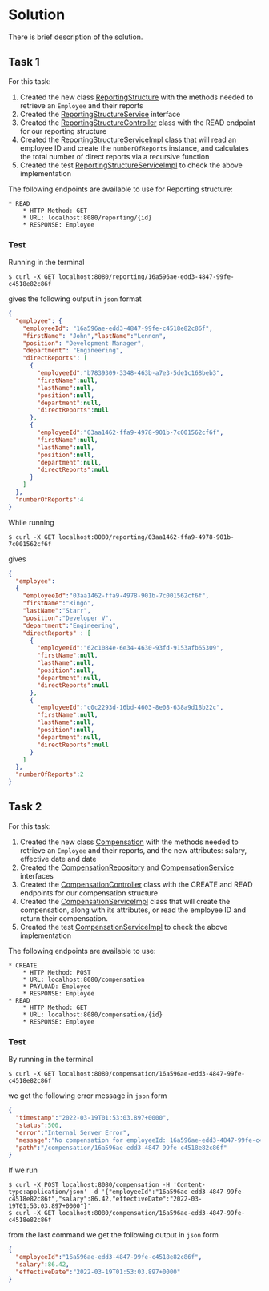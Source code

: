 # Solution

There is brief description of the solution. 

## Task 1

For this task:

1. Created the new class [ReportingStructure](src/main/java/com/mindex/challenge/data/ReportingStructure.java) with the methods needed to retrieve an `Employee` and their reports
2. Created the [ReportingStructureService](src/main/java/com/mindex/challenge/service/ReportingStructureService.java) interface
3. Created the [ReportingStructureController](src/main/java/com/mindex/challenge/controller/ReportingStructureController.java) class with the READ endpoint for our reporting structure
4. Created the [ReportingStructureServiceImpl](src/main/java/com/mindex/challenge/service/impl/ReportingStructureServiceImpl.java) class that will read an employee ID and create the `numberOfReports` instance, and calculates the total number of direct reports via a recursive function
5. Created the test [ReportingStructureServiceImpl](src/test/java/com/mindex/challenge/service/impl/ReportingStructureServiceImplTest.java) to check the above implementation

The following endpoints are available to use for Reporting structure:
```
* READ
    * HTTP Method: GET 
    * URL: localhost:8080/reporting/{id}
    * RESPONSE: Employee
```

### Test

Running in the terminal
```shell
$ curl -X GET localhost:8080/reporting/16a596ae-edd3-4847-99fe-c4518e82c86f
```
gives the following output in `json` format
```json
{
  "employee": {
    "employeeId": "16a596ae-edd3-4847-99fe-c4518e82c86f",
    "firstName": "John","lastName":"Lennon",
    "position": "Development Manager",
    "department": "Engineering",
    "directReports": [
      {
        "employeeId":"b7839309-3348-463b-a7e3-5de1c168beb3",
        "firstName":null,
        "lastName":null,
        "position":null,
        "department":null,
        "directReports":null
      },
      {
        "employeeId":"03aa1462-ffa9-4978-901b-7c001562cf6f",
        "firstName":null,
        "lastName":null,
        "position":null,
        "department":null,
        "directReports":null
      }
    ]
  },
  "numberOfReports":4
}
```
While running
```shell
$ curl -X GET localhost:8080/reporting/03aa1462-ffa9-4978-901b-7c001562cf6f
```
gives
```json
{
  "employee":
  {
    "employeeId":"03aa1462-ffa9-4978-901b-7c001562cf6f",
    "firstName":"Ringo",
    "lastName":"Starr",
    "position":"Developer V",
    "department":"Engineering",
    "directReports" : [
      {
        "employeeId":"62c1084e-6e34-4630-93fd-9153afb65309",
        "firstName":null,
        "lastName":null,
        "position":null,
        "department":null,
        "directReports":null
      },
      {
        "employeeId":"c0c2293d-16bd-4603-8e08-638a9d18b22c",
        "firstName":null,
        "lastName":null,
        "position":null,
        "department":null,
        "directReports":null
      }
    ]
  },
  "numberOfReports":2
}
```

## Task 2

For this task:

1. Created the new class [Compensation](src/main/java/com/mindex/challenge/data/Compensation.java) with the methods needed to retrieve an `Employee` and their reports, and the new attributes: salary, effective date and date
2. Created the [CompensationRepository](src/main/java/com/mindex/challenge/dao/CompensationRepository.java) and [CompensationService](src/main/java/com/mindex/challenge/service/CompensationService.java) interfaces
3. Created the [CompensationController](src/main/java/com/mindex/challenge/controller/CompensationController.java) class with the CREATE and READ endpoints for our compensation structure
4. Created the [CompensationServiceImpl](src/main/java/com/mindex/challenge/service/impl/CompensationServiceImpl.java) class that will create the compensation, along with its attributes, or read the employee ID and return their compensation.
5. Created the test [CompensationServiceImpl](src/test/java/com/mindex/challenge/service/impl/CompensationServiceImplTest.java) to check the above implementation

The following endpoints are available to use:
```
* CREATE
    * HTTP Method: POST 
    * URL: localhost:8080/compensation
    * PAYLOAD: Employee
    * RESPONSE: Employee
* READ
    * HTTP Method: GET 
    * URL: localhost:8080/compensation/{id}
    * RESPONSE: Employee
```

### Test

By running in the terminal
```shell
$ curl -X GET localhost:8080/compensation/16a596ae-edd3-4847-99fe-c4518e82c86f
```
we get the following error message in `json` form
```json
{
  "timestamp":"2022-03-19T01:53:03.897+0000",
  "status":500,
  "error":"Internal Server Error",
  "message":"No compensation for employeeId: 16a596ae-edd3-4847-99fe-c4518e82c86f",
  "path":"/compensation/16a596ae-edd3-4847-99fe-c4518e82c86f"
}
```

If we run
```shell
$ curl -X POST localhost:8080/compensation -H 'Content-type:application/json' -d '{"employeeId":"16a596ae-edd3-4847-99fe-c4518e82c86f","salary":86.42,"effectiveDate":"2022-03-19T01:53:03.897+0000"}'
$ curl -X GET localhost:8080/compensation/16a596ae-edd3-4847-99fe-c4518e82c86f
```
from the last command we get the following output in `json` form
```json
{
  "employeeId":"16a596ae-edd3-4847-99fe-c4518e82c86f",
  "salary":86.42,
  "effectiveDate":"2022-03-19T01:53:03.897+0000"
}
```